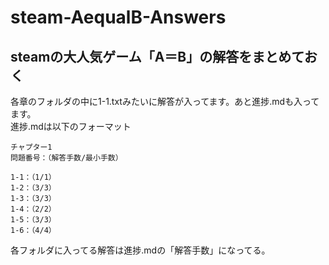 # steam-AequalB-Answers

## steamの大人気ゲーム「A＝B」の解答をまとめておく

各章のフォルダの中に1-1.txtみたいに解答が入ってます。あと進捗.mdも入ってます。  
進捗.mdは以下のフォーマット

```
チャプター1
問題番号：（解答手数/最小手数）

1-1：（1/1）
1-2：（3/3）
1-3：（3/3）
1-4：（2/2）
1-5：（3/3）
1-6：（4/4）
```

各フォルダに入ってる解答は進捗.mdの「解答手数」になってる。
